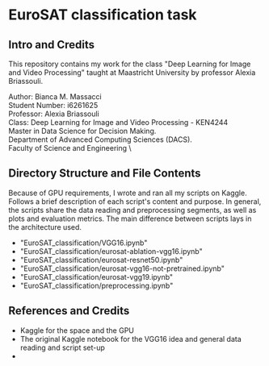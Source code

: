 # EuroSAT classification task

## Intro and Credits

This repository contains my work for the class "Deep Learning for Image and Video Processing" taught at Maastricht University by professor Alexia Briassouli.

Author: Bianca M. Massacci \
Student Number: i6261625 \
Professor: Alexia Briassouli \
Class: Deep Learning for Image and Video Processing - KEN4244 \
Master in Data Science for Decision Making. \
Department of Advanced Computing Sciences (DACS). \
Faculty of Science and Engineering \

## Directory Structure and File Contents
Because of GPU requirements, I wrote and ran all my scripts on Kaggle.
Follows a brief description of each script's content and purpose. In general, the scripts share the data reading and preprocessing segments, as well as plots and evaluation metrics. The main difference between scripts lays in the architecture used.

- "EuroSAT_classification/VGG16.ipynb"
- "EuroSAT_classification/eurosat-ablation-vgg16.ipynb"
- "EuroSAT_classification/eurosat-resnet50.ipynb"
- "EuroSAT_classification/eurosat-vgg16-not-pretrained.ipynb"
- "EuroSAT_classification/eurosat-vgg19.ipynb"
- "EuroSAT_classification/preprocessing.ipynb"





## References and Credits
- Kaggle for the space and the GPU
- The original Kaggle notebook for the VGG16 idea and general data reading and script set-up
- 
